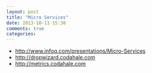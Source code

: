 ```yaml
---
layout: post
title: "Micro Services"
date: 2013-10-11 15:38
comments: true
categories: 
---
```


* http://www.infoq.com/presentations/Micro-Services
* http://dropwizard.codahale.com
* http://metrics.codahale.com

